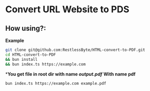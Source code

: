 # Convert URL Website to PDS
## How using?:
**Example**
```bash
git clone git@github.com:RestlessByte/HTML-convert-to-PDF.git
cd HTML-convert-to-PDF 
&& bun install 
&& bun index.ts https://example.com
```
***You get file in root dir with name *output.pdf***
**With name pdf**
```bash
bun index.ts https://example.com example.pdf